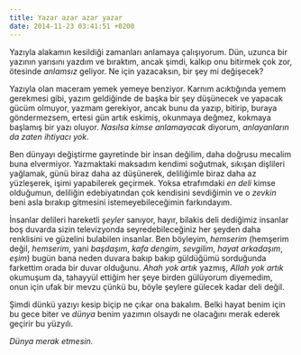 ```yaml
---
title: Yazar azar azar yazar
date: 2014-11-23 03:41:51 +0200
---
```


Yazıyla alakamın kesildiği zamanları anlamaya çalışıyorum. Dün, uzunca
bir yazının yarısını yazdım ve bıraktım, ancak şimdi, kalkıp onu
bitirmek çok zor, ötesinde *anlamsız* geliyor. Ne için yazacaksın, bir
şey mi değişecek?

Yazıyla olan maceram yemek yemeye benziyor. Karnım acıktığında yemem
gerekmesi gibi, yazım geldiğinde de başka bir şey düşünecek ve yapacak
gücüm olmuyor, yazmam gerekiyor, ancak bunu da yazıp, bitirip, buraya
göndermezsem, ertesi gün artık eskimiş, okunmaya değmez, kokmaya
başlamış bir yazı oluyor. *Nasılsa kimse anlamayacak* diyorum,
*anlayanların da zaten ihtiyacı yok*.

Ben dünyayı değiştirme gayretinde bir insan değilim, daha doğrusu
mecalim buna elvermiyor. Yazmaktaki maksadım kendimi soğutmak, sıkışan
dişlileri yağlamak, günü biraz daha az düşünerek, deliliğimle biraz daha
az yüzleşerek, işimi yapabilerek geçirmek. Yoksa etrafımdaki *en deli*
kimse olduğumun, deliliğin edebiyatından çok kendisini sevdiğimin ve o
*zevkin* beni asla bırakıp gitmesini istemeyebileceğimin farkındayım.

İnsanlar delileri hareketli *şeyler* sanıyor, hayır, bilakis deli
dediğimiz insanlar boş duvarda sizin televizyonda seyredebileceğiniz her
şeyden daha renklisini ve güzelini bulabilen insanlar. Ben böyleyim,
*hemserim* (hemşerim değil, *hemserim*, yani *başdaşım*, *kafa dengim*,
*sevgilim*, *hayat arkadaşım*, *eşim*) bugün bana neden duvara bakıp
bakıp güldüğümü sorduğunda farkettim orada bir duvar olduğunu. *Ahah yok
artık* yazmış, *Allah yok artık* okumuşum da, tahayyül ettiğim her şeye
birden gülüyorum diyemedim, onun için ufak bir mevzu çünkü bu, böyle
şeylere gülecek kadar deli değil.

Şimdi dünkü yazıyı kesip biçip ne çıkar ona bakalım. Belki hayat benim
için bu gece biter ve *dünya* benim yazımın olsaydı ne olacağını merak
ederek geçirir bu yüzyılı.

*Dünya merak etmesin.*
